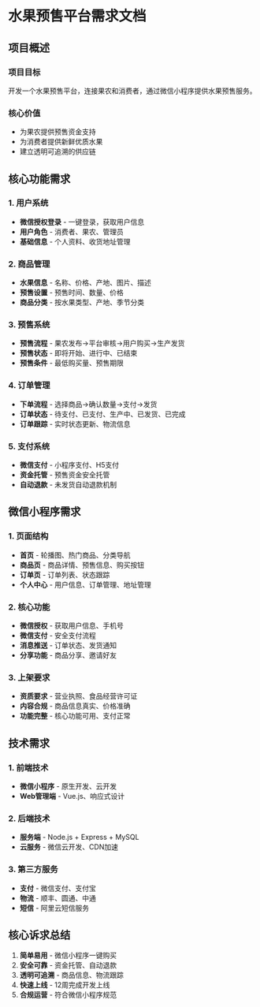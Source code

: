 # 水果预售平台需求文档

## 项目概述

### 项目目标
开发一个水果预售平台，连接果农和消费者，通过微信小程序提供水果预售服务。

### 核心价值
- 为果农提供预售资金支持
- 为消费者提供新鲜优质水果
- 建立透明可追溯的供应链

## 核心功能需求

### 1. 用户系统
- **微信授权登录** - 一键登录，获取用户信息
- **用户角色** - 消费者、果农、管理员
- **基础信息** - 个人资料、收货地址管理

### 2. 商品管理
- **水果信息** - 名称、价格、产地、图片、描述
- **预售设置** - 预售时间、数量、价格
- **商品分类** - 按水果类型、产地、季节分类

### 3. 预售系统
- **预售流程** - 果农发布→平台审核→用户购买→生产发货
- **预售状态** - 即将开始、进行中、已结束
- **预售条件** - 最低购买量、预售期限

### 4. 订单管理
- **下单流程** - 选择商品→确认数量→支付→发货
- **订单状态** - 待支付、已支付、生产中、已发货、已完成
- **订单跟踪** - 实时状态更新、物流信息

### 5. 支付系统
- **微信支付** - 小程序支付、H5支付
- **资金托管** - 预售资金安全托管
- **自动退款** - 未发货自动退款机制

## 微信小程序需求

### 1. 页面结构
- **首页** - 轮播图、热门商品、分类导航
- **商品页** - 商品详情、预售信息、购买按钮
- **订单页** - 订单列表、状态跟踪
- **个人中心** - 用户信息、订单管理、地址管理

### 2. 核心功能
- **微信授权** - 获取用户信息、手机号
- **微信支付** - 安全支付流程
- **消息推送** - 订单状态、发货通知
- **分享功能** - 商品分享、邀请好友

### 3. 上架要求
- **资质要求** - 营业执照、食品经营许可证
- **内容合规** - 商品信息真实、价格准确
- **功能完整** - 核心功能可用、支付正常

## 技术需求

### 1. 前端技术
- **微信小程序** - 原生开发、云开发
- **Web管理端** - Vue.js、响应式设计

### 2. 后端技术
- **服务端** - Node.js + Express + MySQL
- **云服务** - 微信云开发、CDN加速

### 3. 第三方服务
- **支付** - 微信支付、支付宝
- **物流** - 顺丰、圆通、中通
- **短信** - 阿里云短信服务

## 核心诉求总结

1. **简单易用** - 微信小程序一键购买
2. **安全可靠** - 资金托管、自动退款
3. **透明可追溯** - 商品信息、物流跟踪
4. **快速上线** - 12周完成开发上线
5. **合规运营** - 符合微信小程序规范
